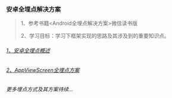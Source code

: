 ### 安卓全埋点解决方案
>1、参考书籍<Android全埋点解决方案>微信读书版
>
>2、学习目标：学习下框架实现的思路及其涉及到的重要知识点。

###### [1、安卓全埋点概述](https://github.com/sunnnydaydev/BuryingPoint/blob/master/blogs/1%E3%80%81%E5%AE%89%E5%8D%93%E5%85%A8%E5%9F%8B%E7%82%B9%E6%A6%82%E8%BF%B0.md)

###### [2、AppViewScreen全埋点方案](https://github.com/sunnnydaydev/BuryingPoint/blob/master/blogs/2%E3%80%81AppViewScreen%E5%85%A8%E5%9F%8B%E7%82%B9%E6%96%B9%E6%A1%88.md)


###### 更多埋点方式及其方案待续...

